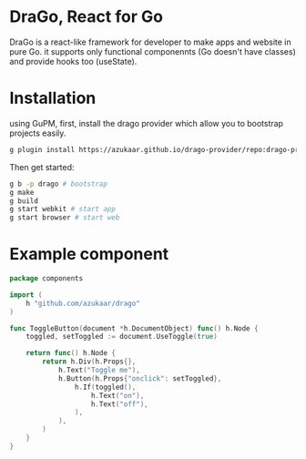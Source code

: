 # DraGo, React for Go

DraGo is a react-like framework for developer to make apps and website in pure Go.
it supports only functional componennts (Go doesn't have classes) and provide hooks too (useState).

# Installation

using GuPM, first, install the drago provider which allow you to bootstrap projects easily.

```bash
g plugin install https://azukaar.github.io/drago-provider/repo:drago-provider
```

Then get started: 

```bash
g b -p drago # bootstrap
g make
g build
g start webkit # start app
g start browser # start web
```

# Example component

```go
package components

import (
	h "github.com/azukaar/drago"
)

func ToggleButton(document *h.DocumentObject) func() h.Node {
	toggled, setToggled := document.UseToggle(true)

	return func() h.Node {
		return h.Div(h.Props{},
			h.Text("Toggle me"),
			h.Button(h.Props{"onclick": setToggled},
				h.If(toggled(),
					h.Text("on"),
					h.Text("off"),
				),
			),
		)
	}
}

```